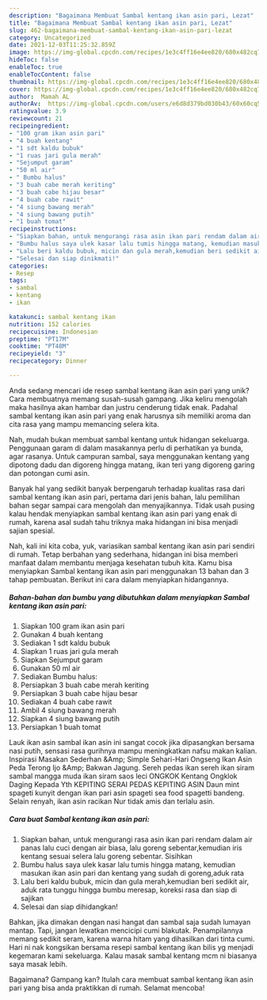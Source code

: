 ```yaml
---
description: "Bagaimana Membuat Sambal kentang ikan asin pari, Lezat"
title: "Bagaimana Membuat Sambal kentang ikan asin pari, Lezat"
slug: 462-bagaimana-membuat-sambal-kentang-ikan-asin-pari-lezat
category: Uncategorized
date: 2021-12-03T11:25:32.859Z
image: https://img-global.cpcdn.com/recipes/1e3c4ff16e4ee820/680x482cq70/sambal-kentang-ikan-asin-pari-foto-resep-utama.jpg
hideToc: false
enableToc: true
enableTocContent: false
thumbnail: https://img-global.cpcdn.com/recipes/1e3c4ff16e4ee820/680x482cq70/sambal-kentang-ikan-asin-pari-foto-resep-utama.jpg
cover: https://img-global.cpcdn.com/recipes/1e3c4ff16e4ee820/680x482cq70/sambal-kentang-ikan-asin-pari-foto-resep-utama.jpg
author:  Mamah AL
authorAv:  https://img-global.cpcdn.com/users/e6d8d379bd030b43/60x60cq50/avatar.jpg
ratingvalue: 3.9
reviewcount: 21
recipeingredient:
- "100 gram ikan asin pari"
- "4 buah kentang"
- "1 sdt kaldu bubuk"
- "1 ruas jari gula merah"
- "Sejumput garam"
- "50 ml air"
- " Bumbu halus"
- "3 buah cabe merah keriting"
- "3 buah cabe hijau besar"
- "4 buah cabe rawit"
- "4 siung bawang merah"
- "4 siung bawang putih"
- "1 buah tomat"
recipeinstructions:
- "Siapkan bahan, untuk mengurangi rasa asin ikan pari rendam dalam air panas lalu cuci dengan air biasa, lalu goreng sebentar,kemudian iris kentang sesuai selera lalu goreng sebentar. Sisihkan"
- "Bumbu halus saya ulek kasar lalu tumis hingga matang, kemudian masukan ikan asin pari dan kentang yang sudah di goreng,aduk rata"
- "Lalu beri kaldu bubuk, micin dan gula merah,kemudian beri sedikit air, aduk rata tunggu hingga bumbu meresap, koreksi rasa dan siap di sajikan"
- "Selesai dan siap dinikmati!"
categories:
- Resep
tags:
- sambal
- kentang
- ikan

katakunci: sambal kentang ikan 
nutrition: 152 calories
recipecuisine: Indonesian
preptime: "PT17M"
cooktime: "PT48M"
recipeyield: "3"
recipecategory: Dinner

---
```



Anda sedang mencari ide resep sambal kentang ikan asin pari yang unik? Cara membuatnya memang susah-susah gampang. Jika keliru mengolah maka hasilnya akan hambar dan justru cenderung tidak enak. Padahal sambal kentang ikan asin pari yang enak harusnya sih memiliki aroma dan cita rasa yang mampu memancing selera kita.


Nah, mudah bukan membuat sambal kentang untuk hidangan sekeluarga. Penggunaan garam di dalam masakannya perlu di perhatikan ya bunda, agar rasanya. Untuk campuran sambal, saya menggunakan kentang yang dipotong dadu dan digoreng hingga matang, ikan teri yang digoreng garing dan potongan cumi asin.

Banyak hal yang sedikit banyak berpengaruh terhadap kualitas rasa dari sambal kentang ikan asin pari, pertama dari jenis bahan, lalu pemilihan bahan segar sampai cara mengolah dan menyajikannya. Tidak usah pusing kalau hendak menyiapkan sambal kentang ikan asin pari yang enak di rumah, karena asal sudah tahu triknya maka hidangan ini bisa menjadi sajian spesial.


Nah, kali ini kita coba, yuk, variasikan sambal kentang ikan asin pari sendiri di rumah. Tetap berbahan yang sederhana, hidangan ini bisa memberi manfaat dalam membantu menjaga kesehatan tubuh kita. Kamu bisa menyiapkan Sambal kentang ikan asin pari menggunakan 13 bahan dan 3 tahap pembuatan. Berikut ini cara dalam menyiapkan hidangannya.

<!--inarticleads1-->

##### Bahan-bahan dan bumbu yang dibutuhkan dalam menyiapkan Sambal kentang ikan asin pari:

1. Siapkan 100 gram ikan asin pari
1. Gunakan 4 buah kentang
1. Sediakan 1 sdt kaldu bubuk
1. Siapkan 1 ruas jari gula merah
1. Siapkan Sejumput garam
1. Gunakan 50 ml air
1. Sediakan  Bumbu halus:
1. Persiapkan 3 buah cabe merah keriting
1. Persiapkan 3 buah cabe hijau besar
1. Sediakan 4 buah cabe rawit
1. Ambil 4 siung bawang merah
1. Siapkan 4 siung bawang putih
1. Persiapkan 1 buah tomat


Lauk ikan asin sambal ikan asin ini sangat cocok jika dipasangkan bersama nasi putih, sensasi rasa gurihnya mampu meningkatkan nafsu makan kalian. Inspirasi Masakan Sederhan &amp;Amp; Simple Sehari-Hari Ongseng Ikan Asin Peda Terong Ijo &amp;Amp; Bakwan Jagung. Sereh pedas ikan sereh ikan siram sambal mangga muda ikan siram saos leci ONGKOK Kentang Ongklok Daging Kepada Yth KEPITING SERAI PEDAS KEPITING ASIN Daun mint spageti kunyit dengan ikan pari asin spageti sea food spagetti bandeng. Selain renyah, ikan asin racikan Nur tidak amis dan terlalu asin. 

<!--inarticleads2-->

##### Cara buat Sambal kentang ikan asin pari:

1. Siapkan bahan, untuk mengurangi rasa asin ikan pari rendam dalam air panas lalu cuci dengan air biasa, lalu goreng sebentar,kemudian iris kentang sesuai selera lalu goreng sebentar. Sisihkan
1. Bumbu halus saya ulek kasar lalu tumis hingga matang, kemudian masukan ikan asin pari dan kentang yang sudah di goreng,aduk rata
1. Lalu beri kaldu bubuk, micin dan gula merah,kemudian beri sedikit air, aduk rata tunggu hingga bumbu meresap, koreksi rasa dan siap di sajikan
1. Selesai dan siap dihidangkan!

Bahkan, jika dimakan dengan nasi hangat dan sambal saja sudah lumayan mantap. Tapi, jangan lewatkan mencicipi cumi blakutak. Penampilannya memang sedikit seram, karena warna hitam yang dihasilkan dari tinta cumi. Hari ni nak kongsikan bersama resepi sambal kentang ikan bilis yg menjadi kegemaran kami sekeluarga. Kalau masak sambal kentang mcm ni biasanya saya masak lebih. 

Bagaimana? Gampang kan? Itulah cara membuat sambal kentang ikan asin pari yang bisa anda praktikkan di rumah. Selamat mencoba!
